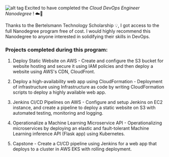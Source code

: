 ![alt tag](https://user-images.githubusercontent.com/44708711/93051303-e156d600-f681-11ea-8550-27f0f773df85.jpg)
Excited to have completed the *Cloud DevOps Engineer Nanodegree* ! ☁️🚀

Thanks to the Bertelsmann Technology Scholarship 💡, I got access to the full Nanodegree program free of cost. I would highly recommend this Nanodegree to anyone interested in solidifying their skills in DevOps.

### Projects completed during this program:

1. Deploy Static Website on AWS - Create and configure the S3 bucket for website hosting and secure it using IAM policies and then deploy a website using AWS's CDN, CloudFront.

2. Deploy a high-availability web app using CloudFormation - Deployment of infrastructure using Infrastructure as code by writing CloudFormation scripts to deploy a highly available web app.

3. Jenkins CI/CD Pipelines on AWS - Configure and setup Jenkins on EC2 instance, and create a pipeline to deploy a static website on S3 with automated testing, monitoring and logging.

4. Operationalize a Machine Learning Microservice API - Operationalizing microservices by deploying an elastic and fault-tolerant Machine Learning inference API (Flask app) using Kubernetes.

5. Capstone - Create a CI/CD pipeline using Jenkins for a web app that deploys to a cluster in AWS EKS with rolling deployment.
